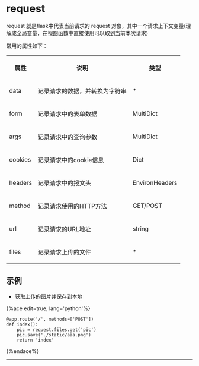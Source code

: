 # request

request 就是flask中代表当前请求的 request 对象，其中一个请求上下文变量\(理解成全局变量，在视图函数中直接使用可以取到当前本次请求\)

常用的属性如下：  
  
<table>  
<tr>  
<th>

属性

</th>  
<th>

说明

</th>  
<th>

类型

</th> </tr>  
<tr>  
<td>

data

</td>  
<td>

记录请求的数据，并转换为字符串

</td>  
<td>

\*

</td> </tr>  
<tr>  
<td>

form

</td>  
<td>

记录请求中的表单数据

</td>  
<td>

MultiDict

</td> </tr>  
<tr>  
<td>

args

</td>  
<td>

记录请求中的查询参数

</td>  
<td>

MultiDict

</td> </tr>  
<tr>  
<td>

cookies

</td>  
<td>

记录请求中的cookie信息

</td>  
<td>

Dict

</td> </tr>  
<tr>  
<td>

headers

</td>  
<td>

记录请求中的报文头

</td>  
<td>

EnvironHeaders

</td> </tr>  
<tr>  
<td>

method

</td>  
<td>

记录请求使用的HTTP方法

</td>  
<td>

GET/POST

</td> </tr>  
<tr>  
<td>

url

</td>  
<td>

记录请求的URL地址

</td>  
<td>

string

</td> </tr>  
<tr>  
<td>

files

</td>  
<td>

记录请求上传的文件

</td>  
<td>

\*

</td> </tr> </table>

## 示例

  * 获取上传的图片并保存到本地

{%ace edit=true, lang='python'%}

    @app.route('/', methods=['POST'])
    def index():
        pic = request.files.get('pic')
        pic.save('./static/aaa.png')
        return 'index'
    
{%endace%}

____

